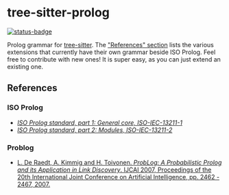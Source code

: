 # tree-sitter-prolog

[![status-badge](https://ci.codeberg.org/api/badges/13456/status.svg)](https://ci.codeberg.org/repos/13456)

Prolog grammar for [tree-sitter](https://github.com/tree-sitter/tree-sitter).
The ["References" section](#references) lists the various extensions that
currently have their own grammar beside ISO Prolog. Feel free to contribute with
new ones! It is super easy, as you can just extend an existing one.

## References

### ISO Prolog

- [_ISO Prolog standard, part 1: General core, ISO-IEC-13211-1_](https://annas-archive.org/md5/2ab8eeb4b91b6c75ccb9f80a8cc446e4)
- [_ISO Prolog standard, part 2: Modules, ISO-IEC-13211-2_](https://annas-archive.org/md5/476731b3fea9384b12f5e6c2f42960c8)

### Problog

- [L. De Raedt, A. Kimmig and H. Toivonen. _ProbLog: A Probabilistic Prolog and
  its Application in Link Discovery_. IJCAI 2007, Proceedings of the 20th
  International Joint Conference on Artificial Intelligence, pp. 2462 - 2467,
  2007.](https://lirias.kuleuven.be/bitstream/123456789/146072/1/ijcai07-problog.pdf)
